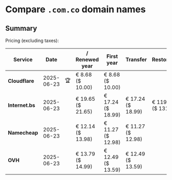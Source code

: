 # Compare `.com.co` domain names

## Summary

Pricing (excluding taxes):

| Service | Date |  | / Renewed year | First year | Transfer | Restoration |
|--|--|--|--|--|--|--|
| **Cloudflare** | 2025-06-23 | 🏆 | € 8.68<br>($ 10.00) | € 8.68<br>($ 10.00) |  |  |
| **Internet.bs** | 2025-06-23 |  | € 19.65<br>($ 21.65) | € 17.24<br>($ 18.99) | € 17.24<br>($ 18.99) | € 119.55<br>($ 131.69) |
| **Namecheap** | 2025-06-23 |  | € 12.14<br>($ 13.98) | € 11.27<br>($ 12.98) | € 11.27<br>($ 12.98) |  |
| **OVH** | 2025-06-23 |  | € 13.79<br>($ 14.99) | € 12.49<br>($ 13.59) | € 12.49<br>($ 13.59) |  |
